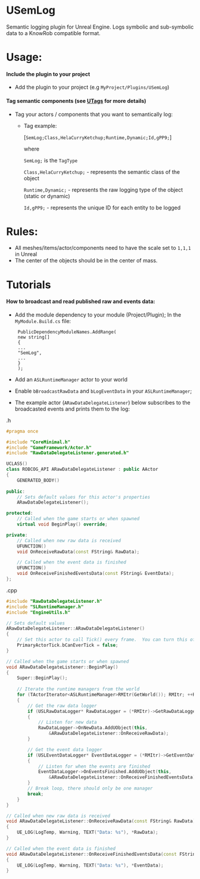 # USemLog 

Semantic logging plugin for Unreal Engine. Logs symbolic and sub-symbolic data to a KnowRob compatible format.
	
# Usage:

#### Include the plugin to your project
* Add the plugin to your project (e.g `MyProject/Plugins/USemLog`)

#### Tag semantic components (see [UTags](https://github.com/robcog-iai/UTags) for more details)

* Tag your actors / components that you want to semantically log:

  * Tag example:

    [`SemLog;Class,HelaCurryKetchup;Runtime,Dynamic;Id,gPP9;`]

    where

     `SemLog;` is the `TagType`
	 
     `Class,HelaCurryKetchup;` - represents the semantic class of the object
	 
     `Runtime,Dynamic;` - represents the raw logging type of the object (static or dynamic)
	 
     `Id,gPP9;` - represents the unique ID for each entity to be logged

# Rules:

 * All meshes/items/actor/components need to have the scale set to `1,1,1` in Unreal
 * The center of the objects should be in the center of mass.


# Tutorials

#### How to broadcast and read published raw and events data:

 * Add the module dependency to your module (Project/Plugin); In the `MyModule.Build.cs` file:  

		PublicDependencyModuleNames.AddRange(  
		new string[]  
		{  
		...  
		"SemLog",  
		...  
		}  
		);  
 
 * Add an `ASLRuntimeManager` actor to your world
 * Enable `bBroadcastRawData` and `bLogEventData` in your `ASLRuntimeManager`;
 * The example actor (`ARawDataDelegateListener`) below subscribes to the broadcasted events and prints them to the log:
 
.h 
```cpp
#pragma once

#include "CoreMinimal.h"
#include "GameFramework/Actor.h"
#include "RawDataDelegateListener.generated.h"

UCLASS()
class ROBCOG_API ARawDataDelegateListener : public AActor
{
	GENERATED_BODY()
	
public:	
	// Sets default values for this actor's properties
	ARawDataDelegateListener();

protected:
	// Called when the game starts or when spawned
	virtual void BeginPlay() override;

private:
	// Called when new raw data is received
	UFUNCTION()
	void OnReceiveRawData(const FString& RawData);

	// Called when the event data is finished
	UFUNCTION()
	void OnReceiveFinishedEventsData(const FString& EventData);
};


```

.cpp
```cpp
#include "RawDataDelegateListener.h"
#include "SLRuntimeManager.h"
#include "EngineUtils.h"

// Sets default values
ARawDataDelegateListener::ARawDataDelegateListener()
{
 	// Set this actor to call Tick() every frame.  You can turn this off to improve performance if you don't need it.
	PrimaryActorTick.bCanEverTick = false;
}

// Called when the game starts or when spawned
void ARawDataDelegateListener::BeginPlay()
{
	Super::BeginPlay();
	
	// Iterate the runtime managers from the world
	for (TActorIterator<ASLRuntimeManager>RMItr(GetWorld()); RMItr; ++RMItr)
	{
		// Get the raw data logger
		if (USLRawDataLogger* RawDataLogger = (*RMItr)->GetRawDataLogger())
		{
			// Listen for new data
			RawDataLogger->OnNewData.AddUObject(this,
				&ARawDataDelegateListener::OnReceiveRawData);
		}

		// Get the event data logger
		if (USLEventDataLogger* EventDataLogger = (*RMItr)->GetEventDataLogger())
		{
			// Listen for when the events are finished
			EventDataLogger->OnEventsFinished.AddUObject(this,
				&ARawDataDelegateListener::OnReceiveFinishedEventsData);
		}
		// Break loop, there should only be one manager
		break;
	}
}

// Called when new raw data is received
void ARawDataDelegateListener::OnReceiveRawData(const FString& RawData)
{
	UE_LOG(LogTemp, Warning, TEXT("Data: %s"), *RawData);
}

// Called when the event data is finished
void ARawDataDelegateListener::OnReceiveFinishedEventsData(const FString& EventData)
{
	UE_LOG(LogTemp, Warning, TEXT("Data: %s"), *EventData);
}
```
 
